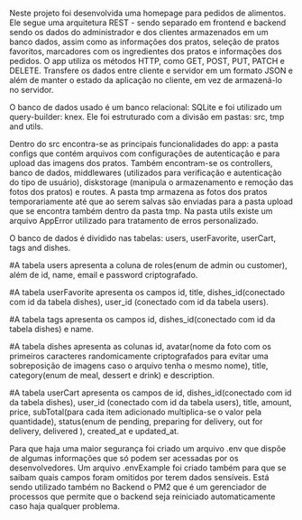 Neste projeto foi desenvolvida uma homepage para pedidos de alimentos.
Ele segue uma arquitetura REST - sendo separado em frontend e backend sendo os dados do administrador e dos clientes armazenados em um banco dados, assim como as informações dos pratos, seleção de pratos favoritos, marcadores com os ingredientes dos pratos e informações dos pedidos. O app utiliza os métodos HTTP, como GET, POST, PUT, PATCH e DELETE. Transfere os dados entre cliente e servidor em um formato JSON e além de
manter o estado da aplicação no cliente, em vez de armazená-lo no servidor.

O banco de dados usado é um banco relacional: SQLite e foi utilizado um query-builder: knex.
Ele foi estruturado com a divisão em pastas: src, tmp and utils.

Dentro do src encontra-se as principais funcionalidades do app: a pasta configs que contém arquivos com configurações de autenticação e para upload das imagens dos pratos. Também encontram-se os controllers, banco de dados, middlewares (utilizados para verificação e autenticação do tipo de usuário), diskstorage (manipula o armazenamento e remoção das fotos dos pratos) e routes. A pasta tmp armazena as fotos dos pratos temporariamente até que ao serem salvas são enviadas para a pasta upload que se encontra também dentro da pasta tmp.
Na pasta utils existe um arquivo AppError utilizado para tratamento de erros personalizado.

O banco de dados é dividido nas tabelas: users, userFavorite, userCart, tags and dishes.

#A tabela users apresenta a coluna de roles(enum de admin ou customer), além de id, name, email e password criptografado.

#A tabela userFavorite apresenta os campos id, title, dishes_id(conectado com id da tabela dishes), user_id (conectado com id da tabela users).

#A tabela tags apresenta os campos id, dishes_id(conectado com id da tabela dishes) e name.

#A tabela dishes apresenta as colunas id, avatar(nome da foto com os primeiros caracteres randomicamente criptografados para evitar uma sobreposição de imagens caso o arquivo tenha o mesmo nome), title, category(enum de meal, dessert e drink) e description.

#A tabela userCart apresenta os campos de id, dishes_id(conectado com id da tabela dishes), user_id (conectado com id da tabela users), title, amount, price, subTotal(para cada item adicionado multiplica-se o valor pela quantidade), status(enum de pending, preparing for delivery, out for delivery, delivered ), created_at e updated_at.

Para que haja uma maior segurança foi criado um arquivo .env que dispõe de algumas informações que só podem ser acessadas por os desenvolvedores. Um arquivo .envExample foi criado também para que se saibam quais campos foram omitidos por terem dados sensíveis.
Está sendo utilizado também no Backend o PM2 que é um gerenciador de processos que permite que o backend seja reiniciado automaticamente caso haja qualquer problema.
